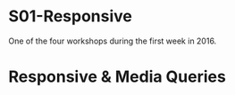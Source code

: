 # S01-Responsive
One of the four workshops during the first week in 2016.

# Responsive & Media Queries
